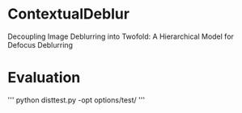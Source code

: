 # ContextualDeblur
Decoupling Image Deblurring into Twofold: A Hierarchical Model for Defocus Deblurring

# Evaluation
'''
python disttest.py -opt options/test/
'''
